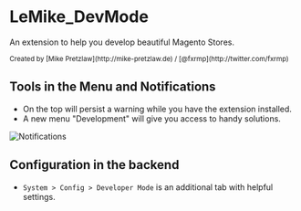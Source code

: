 # LeMike_DevMode

An extension to help you develop beautiful Magento Stores.

<small>
    Created by [Mike Pretzlaw](http://mike-pretzlaw.de) / [@fxrmp](http://twitter.com/fxrmp)
</small>


## Tools in the Menu and Notifications

- On the top will persist a warning while you have the extension installed.
- A new menu "Development" will give you access to handy solutions.

![Notifications](https://f.cloud.github.com/assets/2559177/1148054/adda4e32-1eb7-11e3-925c-a36ff1038145.png)


## Configuration in the backend

- `System > Config > Developer Mode` is an additional tab with helpful settings.
